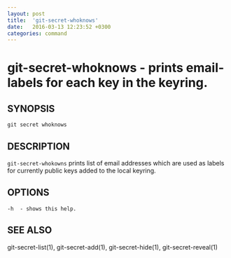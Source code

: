 ```yaml
---
layout: post
title:  'git-secret-whoknows'
date:   2016-03-13 12:23:52 +0300
categories: command
---
```

git-secret-whoknows - prints email-labels for each key in the keyring.
======================================================================

## SYNOPSIS

    git secret whoknows


## DESCRIPTION
`git-secret-whokowns` prints list of email addresses which are used as labels for currently public keys added to the local keyring.


## OPTIONS

    -h  - shows this help.


## SEE ALSO

git-secret-list(1), git-secret-add(1), git-secret-hide(1), git-secret-reveal(1)
